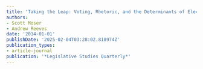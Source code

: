 ```yaml
---
title: 'Taking the Leap: Voting, Rhetoric, and the Determinants of Electoral Reform'
authors:
- Scott Moser
- Andrew Reeves
date: '2014-01-01'
publishDate: '2025-02-04T03:28:02.818974Z'
publication_types:
- article-journal
publication: '*Legislative Studies Quarterly*'
---
```

